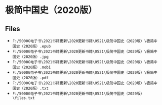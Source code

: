# 极简中国史（2020版）

## Files

- `F:/5000G电子书\2021书籍更新\2020更新书籍\0521\极简中国史（2020版）\极简中国史（2020版）.epub`
- `F:/5000G电子书\2021书籍更新\2020更新书籍\0521\极简中国史（2020版）\极简中国史（2020版）.jpg`
- `F:/5000G电子书\2021书籍更新\2020更新书籍\0521\极简中国史（2020版）\极简中国史（2020版）.mobi`
- `F:/5000G电子书\2021书籍更新\2020更新书籍\0521\极简中国史（2020版）\极简中国史（2020版）.pdf`
- `F:/5000G电子书\2021书籍更新\2020更新书籍\0521\极简中国史（2020版）\极简中国史（2020版）.txt`
- `F:/5000G电子书\2021书籍更新\2020更新书籍\0521\极简中国史（2020版）\files.txt`
